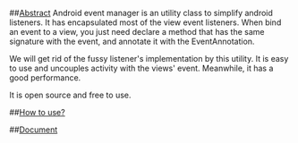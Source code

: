 ##[Abstract](https://github.com/LinboYuan/AndroidEventManager/wiki)
Android event manager is an utility class to simplify android listeners. It has encapsulated most of the view event listeners. When bind an event to a view, you just need declare a method that has the same signature with the event, and annotate it with the EventAnnotation.

We will get rid of the fussy listener's implementation by this utility. It is easy to use and uncouples activity with the views' event. Meanwhile, it has a good performance.

It is open source and free to use.

##[How to use?](https://github.com/LinboYuan/AndroidEventManager/wiki/How-to-use%3F)

##[Document](https://github.com/LinboYuan/AndroidEventManager/wiki/Document)
